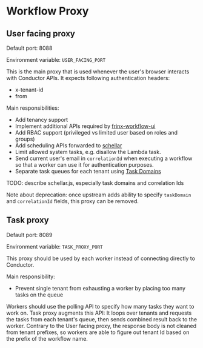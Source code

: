 # Workflow Proxy

## User facing proxy
Default port: 8088

Environment variable: `USER_FACING_PORT`

This is the main proxy that is used whenever the user's browser interacts with
Conductor APIs. It expects following authentication headers:
* x-tenant-id
* from

Main responsibilities:
* Add tenancy support
* Implement additional APIs required by
[frinx-workflow-ui](https://github.com/FRINXio/frinx-workflow-ui)
* Add RBAC support (privileged vs limited user based on roles and groups)
* Add scheduling APIs forwarded to [schellar](https://github.com/flaviostutz/schellar)
* Limit allowed system tasks, e.g. disallow the Lambda task.
* Send current user's email in `correlationId` when executing a workflow so that a
worker can use it for authentication purposes.
* Separate task queues for each tenant using [Task Domains](https://netflix.github.io/conductor/configuration/taskdomains/)


TODO: describe schellar.js, especially task domains and correlation Ids

Note about deprecation: once upstream adds ability to specify
`taskDomain` and `correlationId` fields, this proxy can be removed.

## Task proxy
Default port: 8089

Environment variable: `TASK_PROXY_PORT`

This proxy should be used by each worker instead of connecting directly to Conductor.

Main responsibility:
* Prevent single tenant from exhausting a worker by placing too many tasks on the queue

Workers should use the polling API to specify how many tasks they want to work on.
Task proxy augments this API: It loops over tenants and requests the tasks from each
tenant's queue, then sends combined result back to the worker.
Contrary to the User facing proxy, the response body is not cleaned from tenant prefixes,
so workers are able to figure out tenant Id based on the prefix of the workflow name.
